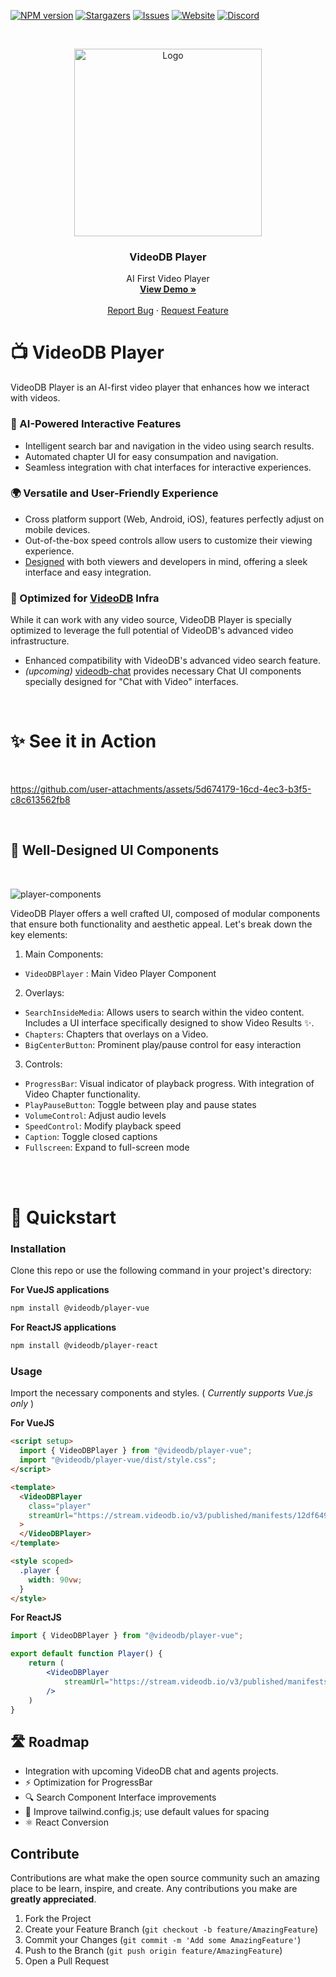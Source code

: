 <!-- PROJECT SHIELDS -->
<!--
*** Reference links are enclosed in brackets [ ] instead of parentheses ( ).
*** https://www.markdownguide.org/basic-syntax/#reference-style-links
-->

[![NPM version][npm-shield]][npm-url]
[![Stargazers][stars-shield]][stars-url]
[![Issues][issues-shield]][issues-url]
[![Website][website-shield]][website-url]
[![Discord][discord-shield]][discord-url]

<!-- PROJECT LOGO -->
<br />
<p align="center">
  <a href="https://videodb.io/">
    <img src="https://codaio.imgix.net/docs/_s5lUnUCIU/blobs/bl-RgjcFrrJjj/d3cbc44f8584ecd42f2a97d981a144dce6a66d83ddd5864f723b7808c7d1dfbc25034f2f25e1b2188e78f78f37bcb79d3c34ca937cbb08ca8b3da1526c29da9a897ab38eb39d084fd715028b7cc60eb595c68ecfa6fa0bb125ec2b09da65664a4f172c2f" alt="Logo" width="300" height="">
  </a>

  <h3 align="center">VideoDB Player</h3>

  <p align="center">
    AI First Video Player
    <br />
    <a href="https://stackblitz.com/edit/videodb-player-demo-pxy8k7?file=src%2FApp.vue"><strong>View Demo »</strong></a>
    <br />
    <br />
    <a href="https://github.com/video-db/videodb-player/issues">Report Bug</a>
    ·
    <a href="https://github.com/video-db/videodb-player/issues">Request Feature</a>
  </p>
</p>

<!-- ABOUT THE PROJECT -->

# 📺 VideoDB Player

VideoDB Player is an AI-first video player that enhances how we interact with videos.

### 🤖 AI-Powered Interactive Features

- Intelligent search bar and navigation in the video using search results.
- Automated chapter UI for easy consumpation and navigation.
- Seamless integration with chat interfaces for interactive experiences.


### 🌍 Versatile and User-Friendly Experience

- Cross platform support (Web, Android, iOS), features perfectly adjust on mobile devices.
- Out-of-the-box speed controls allow users to customize their viewing experience.
- [Designed](https://www.linkedin.com/posts/ashutoshtrivedi_spext-activity-7231616055834505216-UNsw) with both viewers and developers in mind, offering a sleek interface and easy integration.

### 🚀 Optimized for [VideoDB](https://videodb.io) Infra

While it can work with any video source, VideoDB Player is specially optimized to leverage the full potential of VideoDB's advanced video infrastructure.

- Enhanced compatibility with VideoDB's advanced video search feature.
- *(upcoming)* [videodb-chat](https://github.com/video-db/videodb-chat) provides necessary Chat UI components specially designed for "Chat with Video" interfaces.


<br>

# ✨ See it in Action

<br>

https://github.com/user-attachments/assets/5d674179-16cd-4ec3-b3f5-c8c613562fb8

<br>

## 🎨 Well-Designed UI Components

<br>

![player-components](https://github.com/user-attachments/assets/c57447d3-8c01-4e3c-ac90-d51053488178)

VideoDB Player offers a well crafted UI, composed of modular components that ensure both functionality and aesthetic appeal. Let's break down the key elements:

1. Main Components:

- `VideoDBPlayer` : Main Video Player Component

2. Overlays:

- `SearchInsideMedia`: Allows users to search within the video content. Includes a UI interface specifically designed to show Video Results ✨.
- `Chapters`: Chapters that overlays on a Video.
- `BigCenterButton`: Prominent play/pause control for easy interaction

3. Controls:

- `ProgressBar`: Visual indicator of playback progress. With integration of Video Chapter functionality.
- `PlayPauseButton`: Toggle between play and pause states
- `VolumeControl`: Adjust audio levels
- `SpeedControl`: Modify playback speed
- `Caption`: Toggle closed captions
- `Fullscreen`: Expand to full-screen mode

<br>
<br>

# 🚀 Quickstart



### Installation

 Clone this repo or use the following command in your project's directory:

**For VueJS applications**
```bash
npm install @videodb/player-vue
```

**For ReactJS applications**
```bash
npm install @videodb/player-react
```

### Usage

 Import the necessary components and styles. ( *Currently supports Vue.js only* )

**For VueJS**
```html
<script setup>
  import { VideoDBPlayer } from "@videodb/player-vue";
  import "@videodb/player-vue/dist/style.css";
</script>

<template>
  <VideoDBPlayer
    class="player"
    streamUrl="https://stream.videodb.io/v3/published/manifests/12df6498-e955-4249-84b8-7568aaf72160.m3u8"
  >
  </VideoDBPlayer>
</template>

<style scoped>
  .player {
    width: 90vw;
  }
</style>
```

**For ReactJS**
```jsx
import { VideoDBPlayer } from "@videodb/player-vue";

export default function Player() {
    return (
        <VideoDBPlayer
            streamUrl="https://stream.videodb.io/v3/published/manifests/12df6498-e955-4249-84b8-7568aaf72160.m3u8"
        />
    )
}

```

## 🛣️ Roadmap

- Integration with upcoming VideoDB chat and agents projects.
- ⚡ Optimization for ProgressBar
- 🔍 Search Component Interface improvements
- 🎨 Improve tailwind.config.js; use default values for spacing
- ⚛️ React Conversion

<!-- CONTRIBUTING -->

## Contribute

Contributions are what make the open source community such an amazing place to be learn, inspire, and create. Any contributions you make are **greatly appreciated**.

1. Fork the Project
2. Create your Feature Branch (`git checkout -b feature/AmazingFeature`)
3. Commit your Changes (`git commit -m 'Add some AmazingFeature'`)
4. Push to the Branch (`git push origin feature/AmazingFeature`)
5. Open a Pull Request

<!-- MARKDOWN LINKS & IMAGES -->
<!-- https://www.markdownguide.org/basic-syntax/#reference-style-links -->


[npm-shield]: https://img.shields.io/npm/v/@videodb/player-vue?style=for-the-badge
[npm-url]: https://www.npmjs.com/package/@videodb/player-vue
[discord-shield]: https://img.shields.io/badge/dynamic/json?style=for-the-badge&url=https://discord.com/api/invites/py9P639jGz?with_counts=true&query=$.approximate_member_count&logo=discord&logoColor=blue&color=green&label=discord
[discord-url]: https://discord.com/invite/py9P639jGz
[stars-shield]: https://img.shields.io/github/stars/video-db/videodb-player.svg?style=for-the-badge
[stars-url]: https://github.com/video-db/videodb-player/stargazers
[issues-shield]: https://img.shields.io/github/issues/video-db/videodb-player.svg?style=for-the-badge
[issues-url]: https://github.com/video-db/videodb-player/issues
[website-shield]: https://img.shields.io/website?url=https%3A%2F%2Fvideodb.io%2F&style=for-the-badge&label=videodb.io
[website-url]: https://videodb.io/
